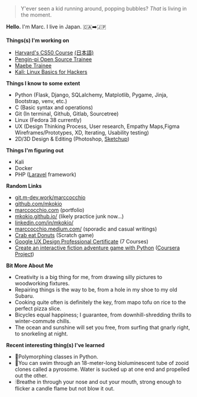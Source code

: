 >Y'ever seen a kid running around, popping bubbles? _That_ is living in the moment.

__Hello.__ I'm Marc. I live in Japan. 🇨🇦➡️🇯🇵 

__Things(s) I'm working on__
 - [Harvard's CS50 Course](https://pll.harvard.edu/course/cs50-introduction-computer-science) [(日本語)](https://cs50.jp/)
 - [Pengin-pi Open Source Trainee](https://github.com/Pengin-Open-Source/pengin-pi)
 - [Maebe Trainee](https://maebe.jp/)
 - [Kali: Linux Basics for Hackers](https://nostarch.com/linuxbasicsforhackers)

__Things I know to some extent__
 - Python (Flask, Django, SQLalchemy, Matplotlib, Pygame, Jinja, Bootstrap, venv, etc.)
 - C (Basic syntax and operations)
 - Git (In terminal, Github, Gitlab, Sourcetree)
 - Linux (Fedora 38 currently)
 - UX (Design Thinking Process, User research, Empathy Maps,Figma Wireframes/Prototypes, XD, Iterating, Usability testing)
 - 2D/3D Design & Editing (Photoshop, [Sketchup](https://coursera.org/share/2eb79a30703184c9c97dc76174842f3c))
 
__Things I'm figuring out__
 - Kali
 - Docker
 - PHP ([Laravel](https://github.com/mkokio/laravel_chirper) framework)

__Random Links__
 - [git.m-dev.work/marccocchio](http://git.m-dev.work/marccocchio)
 - [github.com/mkokio](https://github.com/mkokio)
 - [marccocchio.com](https://www.marccocchio.com) (portfolio)
 - [mkokio.github.io/](https://mkokio.github.io/) (likely practice junk now...)
 - [linkedin.com/in/mkokio/](https://www.linkedin.com/in/mkokio/)
 - [marccocchio.medium.com/](https://marccocchio.medium.com/) (sporadic and casual writings)
 - [Crab eat Donuts](https://scratch.mit.edu/projects/879641242) (Scratch game)
 - [Google UX Design Professional Certificate](https://coursera.org/share/c77541abd0c35b1bfc6b87fd025ba15d) (7 Courses)
 - [Create an interactive fiction adventure game with Python](https://github.com/mkokio/castle_and_orc) ([Coursera Project]((https://coursera.org/share/26c533a52121ae58bcdeeafad89f03f4)))

__Bit More About Me__
 - Creativity is a big thing for me, from drawing silly pictures to woodworking fixtures.
 - Repairing things is the way to be, from a hole in my shoe to my old Subaru.
 - Cooking quite often is definitely the key, from mapo tofu on rice to the perfect pizza slice.
 - Bicycles equal happiness; I guarantee, from downhill-shredding thrills to winter-commute chills.
 - The ocean and sunshine will set you free, from surfing that gnarly right, to snorkeling at night. 

__Recent interesting thing(s) I've learned__
 - 🐍Polymorphing classes in Python.
 - 🤿You can swim through an 18-meter-long bioluminescent tube of zooid clones called a pyrosome. Water is sucked up at one end and propelled out the other.
 - 🕯Breathe in through your nose and out your mouth, strong enough to flicker a candle flame but not blow it out.
